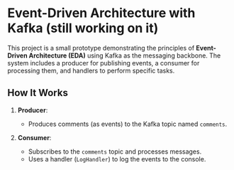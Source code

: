 # Event-Driven Architecture with Kafka (still working on it)

This project is a small prototype demonstrating the principles of **Event-Driven Architecture (EDA)** using Kafka as the messaging backbone. The system includes a producer for publishing events, a consumer for processing them, and handlers to perform specific tasks.

## How It Works

1. **Producer**:
   - Produces comments (as events) to the Kafka topic named `comments`.

2. **Consumer**:
   - Subscribes to the `comments` topic and processes messages.
   - Uses a handler (`LogHandler`) to log the events to the console.